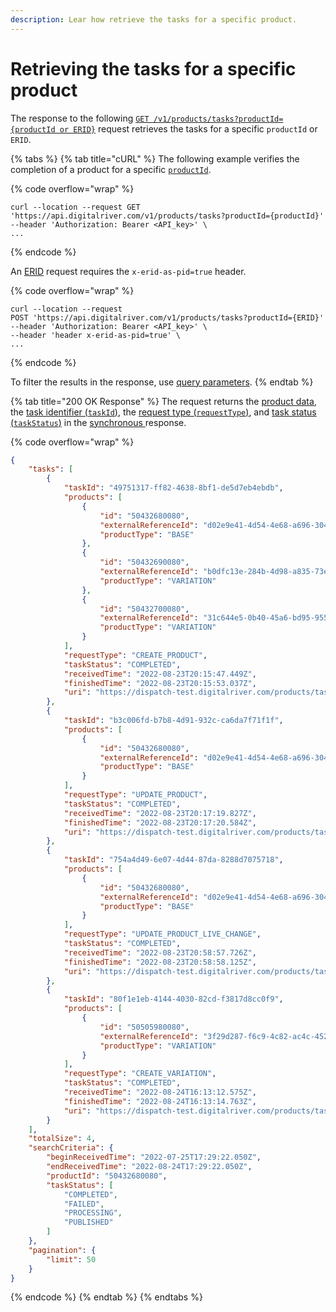 ```yaml
---
description: Lear how retrieve the tasks for a specific product.
---
```


# Retrieving the tasks for a specific product

The response to the following [`GET /v1/products/tasks?productId={productId or ERID}`](https://www.digitalriver.com/docs/commerce-admin-api/#tag/Get-Product-Task-Status-\(Synchronous-API\)/paths/\~1products\~1tasks\~1/get) request retrieves the tasks for a specific `productId` or `ERID`.&#x20;

{% tabs %}
{% tab title="cURL" %}
The following example verifies the completion of  a product for a specific [`productId`](../../../general-resources/admin-apis-reference/tasks.md#product-identifier).&#x20;

{% code overflow="wrap" %}
```http
curl --location --request GET 'https://api.digitalriver.com/v1/products/tasks?productId={productId}'
--header 'Authorization: Bearer <API_key>' \
...
```
{% endcode %}

An [ERID](../../../general-resources/common-shoppers-and-admin-apis-reference/external-reference-identifier-erid.md) request requires the `x-erid-as-pid=true` header.

{% code overflow="wrap" %}
```http
curl --location --request 
POST 'https://api.digitalriver.com/v1/products/tasks?productId={ERID}'
--header 'Authorization: Bearer <API_key>' \
--header 'header x-erid-as-pid=true' \
...
```
{% endcode %}

To filter the results in the response, use [query parameters](../../../general-resources/admin-apis-reference/tasks.md#tasks-query-parameters).
{% endtab %}

{% tab title="200 OK Response" %}
The request returns the [product data](../../../general-resources/admin-apis-reference/tasks.md#products), the [task identifier (`taskId`)](../../../general-resources/admin-apis-reference/tasks.md#task-identifier), the [request type (`requestType`)](../../../general-resources/admin-apis-reference/tasks.md#request-type), and [task status (`taskStatus`)](../../../general-resources/admin-apis-reference/tasks.md#task-status) in the [synchronous ](../getting-started.md#asynchronous-and-synchronous-calls)response.&#x20;

{% code overflow="wrap" %}
```json
{
    "tasks": [
        {
            "taskId": "49751317-ff82-4638-8bf1-de5d7eb4ebdb",
            "products": [
                {
                    "id": "50432680080",
                    "externalReferenceId": "d02e9e41-4d54-4e68-a696-3048adb485e7",
                    "productType": "BASE"
                },
                {
                    "id": "50432690080",
                    "externalReferenceId": "b0dfc13e-284b-4d98-a835-73ee15c37448",
                    "productType": "VARIATION"
                },
                {
                    "id": "50432700080",
                    "externalReferenceId": "31c644e5-0b40-45a6-bd95-955acf6cbc5f",
                    "productType": "VARIATION"
                }
            ],
            "requestType": "CREATE_PRODUCT",
            "taskStatus": "COMPLETED",
            "receivedTime": "2022-08-23T20:15:47.449Z",
            "finishedTime": "2022-08-23T20:15:53.037Z",
            "uri": "https://dispatch-test.digitalriver.com/products/tasks/49751317-ff82-4638-8bf1-de5d7eb4ebdb"
        },
        {
            "taskId": "b3c006fd-b7b8-4d91-932c-ca6da7f71f1f",
            "products": [
                {
                    "id": "50432680080",
                    "externalReferenceId": "d02e9e41-4d54-4e68-a696-3048adb485e7",
                    "productType": "BASE"
                }
            ],
            "requestType": "UPDATE_PRODUCT",
            "taskStatus": "COMPLETED",
            "receivedTime": "2022-08-23T20:17:19.827Z",
            "finishedTime": "2022-08-23T20:17:20.584Z",
            "uri": "https://dispatch-test.digitalriver.com/products/tasks/b3c006fd-b7b8-4d91-932c-ca6da7f71f1f"
        },
        {
            "taskId": "754a4d49-6e07-4d44-87da-8288d7075718",
            "products": [
                {
                    "id": "50432680080",
                    "externalReferenceId": "d02e9e41-4d54-4e68-a696-3048adb485e7",
                    "productType": "BASE"
                }
            ],
            "requestType": "UPDATE_PRODUCT_LIVE_CHANGE",
            "taskStatus": "COMPLETED",
            "receivedTime": "2022-08-23T20:58:57.726Z",
            "finishedTime": "2022-08-23T20:58:58.125Z",
            "uri": "https://dispatch-test.digitalriver.com/products/tasks/754a4d49-6e07-4d44-87da-8288d7075718"
        },
        {
            "taskId": "80f1e1eb-4144-4030-82cd-f3817d8cc0f9",
            "products": [
                {
                    "id": "50505980080",
                    "externalReferenceId": "3f29d287-f6c9-4c82-ac4c-452af405333a",
                    "productType": "VARIATION"
                }
            ],
            "requestType": "CREATE_VARIATION",
            "taskStatus": "COMPLETED",
            "receivedTime": "2022-08-24T16:13:12.575Z",
            "finishedTime": "2022-08-24T16:13:14.763Z",
            "uri": "https://dispatch-test.digitalriver.com/products/tasks/80f1e1eb-4144-4030-82cd-f3817d8cc0f9"
        }
    ],
    "totalSize": 4,
    "searchCriteria": {
        "beginReceivedTime": "2022-07-25T17:29:22.050Z",
        "endReceivedTime": "2022-08-24T17:29:22.050Z",
        "productId": "50432680080",
        "taskStatus": [
            "COMPLETED",
            "FAILED",
            "PROCESSING",
            "PUBLISHED"
        ]
    },
    "pagination": {
        "limit": 50
    }
}
```
{% endcode %}
{% endtab %}
{% endtabs %}
